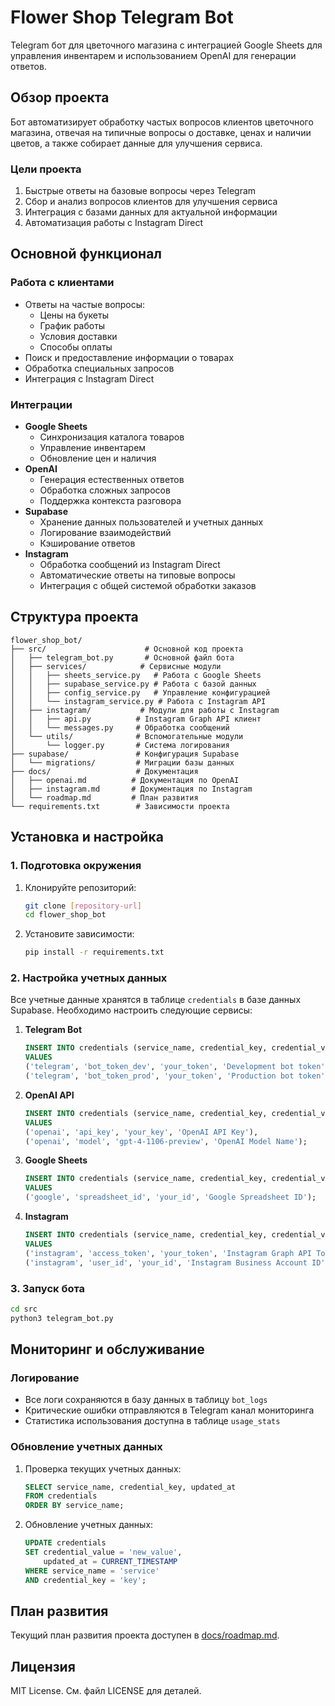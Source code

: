 # Flower Shop Telegram Bot 

Telegram бот для цветочного магазина с интеграцией Google Sheets для управления инвентарем и использованием OpenAI для генерации ответов.

## Обзор проекта

Бот автоматизирует обработку частых вопросов клиентов цветочного магазина, отвечая на типичные вопросы о доставке, ценах и наличии цветов, а также собирает данные для улучшения сервиса.

### Цели проекта
1. Быстрые ответы на базовые вопросы через Telegram
2. Сбор и анализ вопросов клиентов для улучшения сервиса
3. Интеграция с базами данных для актуальной информации
4. Автоматизация работы с Instagram Direct

## Основной функционал

### Работа с клиентами
- Ответы на частые вопросы:
  - Цены на букеты
  - График работы
  - Условия доставки
  - Способы оплаты
- Поиск и предоставление информации о товарах
- Обработка специальных запросов
- Интеграция с Instagram Direct

### Интеграции
- **Google Sheets**
  - Синхронизация каталога товаров
  - Управление инвентарем
  - Обновление цен и наличия
- **OpenAI**
  - Генерация естественных ответов
  - Обработка сложных запросов
  - Поддержка контекста разговора
- **Supabase**
  - Хранение данных пользователей и учетных данных
  - Логирование взаимодействий
  - Кэширование ответов
- **Instagram**
  - Обработка сообщений из Instagram Direct
  - Автоматические ответы на типовые вопросы
  - Интеграция с общей системой обработки заказов

## Структура проекта

```
flower_shop_bot/
├── src/                      # Основной код проекта
│   ├── telegram_bot.py       # Основной файл бота
│   ├── services/            # Сервисные модули
│   │   ├── sheets_service.py   # Работа с Google Sheets
│   │   ├── supabase_service.py # Работа с базой данных
│   │   ├── config_service.py   # Управление конфигурацией
│   │   └── instagram_service.py # Работа с Instagram API
│   ├── instagram/           # Модули для работы с Instagram
│   │   ├── api.py          # Instagram Graph API клиент
│   │   └── messages.py     # Обработка сообщений
│   └── utils/              # Вспомогательные модули
│       └── logger.py       # Система логирования
├── supabase/               # Конфигурация Supabase
│   └── migrations/         # Миграции базы данных
├── docs/                   # Документация
│   ├── openai.md          # Документация по OpenAI
│   ├── instagram.md       # Документация по Instagram
│   └── roadmap.md         # План развития
└── requirements.txt        # Зависимости проекта
```

## Установка и настройка

### 1. Подготовка окружения

1. Клонируйте репозиторий:
   ```bash
   git clone [repository-url]
   cd flower_shop_bot
   ```

2. Установите зависимости:
   ```bash
   pip install -r requirements.txt
   ```

### 2. Настройка учетных данных

Все учетные данные хранятся в таблице `credentials` в базе данных Supabase. Необходимо настроить следующие сервисы:

1. **Telegram Bot**
   ```sql
   INSERT INTO credentials (service_name, credential_key, credential_value, description)
   VALUES 
   ('telegram', 'bot_token_dev', 'your_token', 'Development bot token'),
   ('telegram', 'bot_token_prod', 'your_token', 'Production bot token');
   ```

2. **OpenAI API**
   ```sql
   INSERT INTO credentials (service_name, credential_key, credential_value, description)
   VALUES 
   ('openai', 'api_key', 'your_key', 'OpenAI API Key'),
   ('openai', 'model', 'gpt-4-1106-preview', 'OpenAI Model Name');
   ```

3. **Google Sheets**
   ```sql
   INSERT INTO credentials (service_name, credential_key, credential_value, description)
   VALUES 
   ('google', 'spreadsheet_id', 'your_id', 'Google Spreadsheet ID');
   ```

4. **Instagram**
   ```sql
   INSERT INTO credentials (service_name, credential_key, credential_value, description)
   VALUES 
   ('instagram', 'access_token', 'your_token', 'Instagram Graph API Token'),
   ('instagram', 'user_id', 'your_id', 'Instagram Business Account ID');
   ```

### 3. Запуск бота

```bash
cd src
python3 telegram_bot.py
```

## Мониторинг и обслуживание

### Логирование
- Все логи сохраняются в базу данных в таблицу `bot_logs`
- Критические ошибки отправляются в Telegram канал мониторинга
- Статистика использования доступна в таблице `usage_stats`

### Обновление учетных данных
1. Проверка текущих учетных данных:
   ```sql
   SELECT service_name, credential_key, updated_at 
   FROM credentials 
   ORDER BY service_name;
   ```

2. Обновление учетных данных:
   ```sql
   UPDATE credentials 
   SET credential_value = 'new_value', 
       updated_at = CURRENT_TIMESTAMP
   WHERE service_name = 'service' 
   AND credential_key = 'key';
   ```

## План развития

Текущий план развития проекта доступен в [docs/roadmap.md](docs/roadmap.md).

## Лицензия

MIT License. См. файл LICENSE для деталей.

